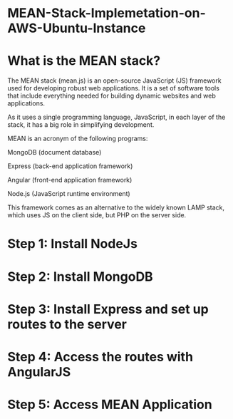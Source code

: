 # MEAN-Stack-Implemetation-on-AWS-Ubuntu-Instance

# What is the MEAN stack?
The MEAN stack (mean.js) is an open-source JavaScript (JS) framework used for developing robust web applications. It is a set of software tools that include everything needed for building dynamic websites and web applications.

As it uses a single programming language, JavaScript, in each layer of the stack, it has a big role in simplifying development.

MEAN is an acronym of the following programs:

MongoDB (document database)

Express (back-end application framework)

Angular (front-end application framework)

Node.js (JavaScript runtime environment)

This framework comes as an alternative to the widely known LAMP stack, which uses JS on the client side, but PHP on the server side.

# Step 1: Install NodeJs
# Step 2: Install MongoDB
# Step 3: Install Express and set up routes to the server
# Step 4: Access the routes with AngularJS
# Step 5: Access MEAN Application
